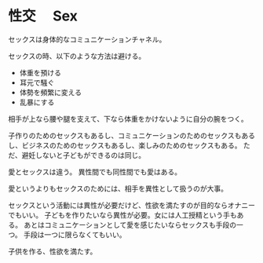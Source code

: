 # 性交　 Sex

セックスは身体的なコミュニケーションチャネル。

セックスの時、以下のような方法は避ける。

- 体重を預ける
- 耳元で騒ぐ
- 体勢を頻繁に変える
- 乱暴にする

相手が上なら腰や腿を支えて、下なら体重をかけないように自分の腕をつく。

子作りのためのセックスもあるし、コミュニケーションのためのセックスもあるし、ビジネスのためのセックスもあるし、楽しみのためのセックスもある。
ただ、避妊しないと子どもができるのは同じ。

愛とセックスは違う。
異性間でも同性間でも愛はある。

愛というよりもセックスのためには、相手を異性として扱うのが大事。

セックスという活動には異性が必要だけど、性欲を満たすのが目的ならオナニーでもいい。
子どもを作りたいなら異性が必要。女には人工授精という手もある。
あとはコミュニケーションとして愛を感じたいならセックスも手段の一つ。
手段は一つに限らなくてもいい。

子供を作る、性欲を満たす。
